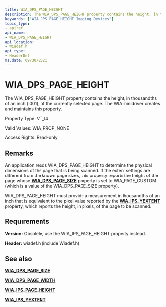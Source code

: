 ```yaml
---
title: WIA_DPS_PAGE_HEIGHT
description: The WIA_DPS_PAGE_HEIGHT property contains the height, in thousandths of an inch (.001), of the currently selected page. The WIA minidriver creates and maintains this property.
keywords: ["WIA_DPS_PAGE_HEIGHT Imaging Devices"]
topic_type:
- apiref
api_name:
- WIA_DPS_PAGE_HEIGHT
api_location:
- Wiadef.h
api_type:
- HeaderDef
ms.date: 09/30/2021
---
```


# WIA_DPS_PAGE_HEIGHT

The WIA_DPS_PAGE_HEIGHT property contains the height, in thousandths of an inch (.001), of the currently selected page. The WIA minidriver creates and maintains this property.

Property Type: VT_I4

Valid Values: WIA_PROP_NONE

Access Rights: Read-only

## Remarks

An application reads WIA_DPS_PAGE_HEIGHT to determine the physical dimensions of the page that is being scanned. If the extent settings are different from the known page sizes, this property reports the height of the page whose [**WIA_DPS_PAGE_SIZE**](wia-dps-page-size.md) property is set to WIA_PAGE_CUSTOM (which is a value of the WIA_DPS_PAGE_SIZE property).

WIA_DPS_PAGE_HEIGHT must provide a measurement in thousandths of an inch that is equivalent to the pixel value reported by the [**WIA_IPS_YEXTENT**](wia-ips-yextent.md) property, which reports the height, in pixels, of the page to be scanned.

## Requirements

**Version:** Obsolete, use the WIA_IPS_PAGE_HEIGHT property instead.

**Header:** wiadef.h (include Wiadef.h)

## See also

[**WIA_DPS_PAGE_SIZE**](wia-dps-page-size.md)

[**WIA_DPS_PAGE_WIDTH**](wia-dps-page-width.md)

[**WIA_IPS_PAGE_HEIGHT**](wia-ips-page-height.md)

[**WIA_IPS_YEXTENT**](wia-ips-yextent.md)
